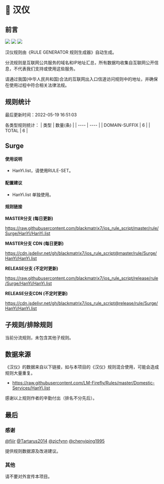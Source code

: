 # 🧸 汉仪

## 前言

![](https://shields.io/badge/-移除重复规则-ff69b4) ![](https://shields.io/badge/-DOMAIN与DOMAIN--SUFFIX合并-green) ![](https://shields.io/badge/-IP--CIDR(6)合并-blueviolet) 

汉仪规则由《RULE GENERATOR 规则生成器》自动生成。

分流规则是互联网公共服务的域名和IP地址汇总，所有数据均收集自互联网公开信息，不代表我们支持或使用这些服务。

请通过我国(中华人民共和国)合法的互联网出入口信道访问规则中的地址，并确保在使用过程中符合相关法律法规。

## 规则统计

最后更新时间：2022-05-19 16:51:03

各类型规则统计：
| 类型 | 数量(条)  | 
| ---- | ----  |
| DOMAIN-SUFFIX | 6  | 
| TOTAL | 6  | 


## Surge 

#### 使用说明
- HanYi.list，请使用RULE-SET。

#### 配置建议
- HanYi.list 单独使用。

#### 规则链接
**MASTER分支 (每日更新)**

https://raw.githubusercontent.com/blackmatrix7/ios_rule_script/master/rule/Surge/HanYi/HanYi.list

**MASTER分支 CDN (每日更新)**

https://cdn.jsdelivr.net/gh/blackmatrix7/ios_rule_script@master/rule/Surge/HanYi/HanYi.list

**RELEASE分支 (不定时更新)**

https://raw.githubusercontent.com/blackmatrix7/ios_rule_script/release/rule/Surge/HanYi/HanYi.list

**RELEASE分支CDN (不定时更新)**

https://cdn.jsdelivr.net/gh/blackmatrix7/ios_rule_script@release/rule/Surge/HanYi/HanYi.list

## 子规则/排除规则


当前分流规则，未包含其他子规则。

## 数据来源

《汉仪》的数据来自以下链接，如与本项目的《汉仪》规则混合使用，可能会造成规则大量重复。

- https://raw.githubusercontent.com/LM-Firefly/Rules/master/Domestic-Services/HanYi.list


感谢以上规则作者的辛勤付出（排名不分先后）。

## 最后

### 感谢

[@fiiir](https://github.com/fiiir) [@Tartarus2014](https://github.com/Tartarus2014) [@zjcfynn](https://github.com/zjcfynn) [@chenyiping1995](https://github.com/chenyiping1995) 

提供规则数据源及改进建议。

### 其他

请不要对外宣传本项目。